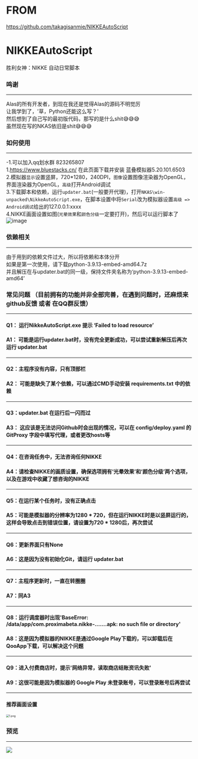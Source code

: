 # FROM

https://github.com/takagisanmie/NIKKEAutoScript

# NIKKEAutoScript

胜利女神：NIKKE 自动日常脚本

### 鸣谢

------

Alas的所有开发者，到现在我还是觉得Alas的源码不明觉厉  
让我学到了，'草，Python还能这么写？'  
然后想到了自己写的最初版代码，那写的是什么shit😅😅😅  
虽然现在写的NKAS依旧是shit😅😅😅

### 如何使用

------
-1.可以加入qq划水群 823265807  
1.https://www.bluestacks.cn/ 在此页面下载并安装 蓝叠模拟器5.20.101.6503  
2.模拟器`显示`设置竖屏，720*1280，240DPI，`图像`设置图像渲染器为OpenGL，界面渲染器为OpenGL，`高级`打开Android调试  
3.下载脚本和依赖，运行`updater.bat`(一般要开代理)，打开`NKAS\win-unpacked\NikkeAutoScript.exe`，在脚本设置中将`Serial`改为模拟器设置`高级 => Android调试`给出的127.0.0.1:xxxx  
4.NIKKE画面设置如图(`光晕效果`和`颜色分级`一定要打开)，然后可以运行脚本了  
![image](https://github.com/user-attachments/assets/5a8e340a-0736-4073-a1dc-b2d7c1fe13f0)

### 依赖相关

------

由于用到的依赖文件过大，所以将依赖和本体分开   
如果是第一次使用，请下载python-3.9.13-embed-amd64.7z   
并且解压在与updater.bat的同一级，保持文件夹名称为‘python-3.9.13-embed-amd64’

### 常见问题 （目前拥有的功能并非全部完善，在遇到问题时，还麻烦来github反馈 或者 在QQ群反馈）
------
#### Q1： 运行NikkeAutoScript.exe 提示  ‘Failed to load resource’
#### A1： 可能是运行updater.bat时，没有完全更新成功，可以尝试重新解压后再次运行 updater.bat
------
#### Q2：主程序没有内容，只有顶部栏
#### A2： 可能是缺失了某个依赖，可以通过CMD手动安装 requirements.txt 中的依赖
------
#### Q3：updater.bat 在运行后一闪而过
#### A3： 这应该是无法访问Github时会出现的情况，可以在 config/deploy.yaml 的 GitProxy 字段中填写代理，或者更改hosts等
------
#### Q4：在咨询任务中，无法咨询任何NIKKE
#### A4：请检查NIKKE的画质设置，确保选项拥有‘光晕效果’和‘颜色分级’两个选项，以及在游戏中收藏了想咨询的NIKKE
------
#### Q5：在运行某个任务时，没有正确点击
#### A5：可能是模拟器的分辨率为1280 * 720，但在运行NIKKE时是以竖屏运行的，这样会导致点击到错误位置，请设置为720 * 1280后，再次尝试
------
#### Q6：更新界面只有None
#### A6：这是因为没有初始化Git，请运行 updater.bat
------
#### Q7：主程序更新时，一直在转圈圈
#### A7：同A3
------
#### Q8：运行调度器时出现'BaseError: /data/app/com.proximabeta.nikke-.......apk: no such file or directory'
#### A8：这是因为模拟器的NIKKE是通过Google Play下载的，可以卸载后在QooApp下载，可以解决这个问题
------
#### Q9：进入付费商店时，提示'网络异常，读取商店结账资讯失败'
#### A9：这很可能是因为模拟器的 Google Play 未登录账号，可以登录账号后再尝试
------
#### 推荐画面设置
<img src="https://s2.loli.net/2024/05/06/Rjcx7EwWXlbKBot.png" alt="1.png" style="zoom: 50%;" />

### 预览

------

![](https://profile-counter.glitch.me/takagisanmie-NIKKEAutoScript/count.svg)
